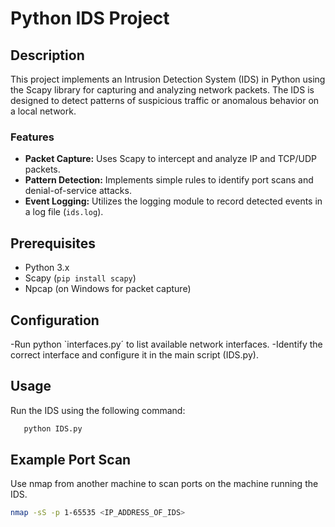 # Python IDS Project

## Description

This project implements an Intrusion Detection System (IDS) in Python using the Scapy library for capturing and analyzing network packets. The IDS is designed to detect patterns of suspicious traffic or anomalous behavior on a local network.

### Features

- **Packet Capture:** Uses Scapy to intercept and analyze IP and TCP/UDP packets.
- **Pattern Detection:** Implements simple rules to identify port scans and denial-of-service attacks.
- **Event Logging:** Utilizes the logging module to record detected events in a log file (`ids.log`).

## Prerequisites

- Python 3.x
- Scapy (`pip install scapy`)
- Npcap (on Windows for packet capture)

## Configuration

-Run python  `interfaces.py´ to list available network interfaces.
-Identify the correct interface and configure it in the main script (IDS.py).

## Usage
Run the IDS using the following command:
```bash
   python IDS.py
```
## Example Port Scan
Use nmap from another machine to scan ports on the machine running the IDS.
```bash
nmap -sS -p 1-65535 <IP_ADDRESS_OF_IDS>
```
